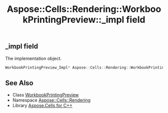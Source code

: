 ﻿---
title: Aspose::Cells::Rendering::WorkbookPrintingPreview::_impl field
linktitle: _impl
second_title: Aspose.Cells for C++ API Reference
description: 'Aspose::Cells::Rendering::WorkbookPrintingPreview::_impl field. The implementation object in C++.'
type: docs
weight: 700
url: /cpp/aspose.cells.rendering/workbookprintingpreview/_impl/
---
## _impl field


The implementation object.

```cpp
WorkbookPrintingPreview_Impl* Aspose::Cells::Rendering::WorkbookPrintingPreview::_impl
```

## See Also

* Class [WorkbookPrintingPreview](../)
* Namespace [Aspose::Cells::Rendering](../../)
* Library [Aspose.Cells for C++](../../../)
